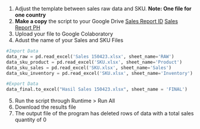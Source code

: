 1. Adjust the template between sales raw data and SKU. **Note: One file for one country**
2. **Make a copy** the script to your Google Drive [Sales Report ID](https://colab.research.google.com/drive/1AtVvT0af-VlrxdxtPxPp1KJrIuZ44xj8?usp=sharing) [Sales Report PH](https://colab.research.google.com/drive/1UlkSp97JiA31oOe3JbCHE6EnuH2sRSGy?usp=sharing)
3. Upload your file to Google Colaboratory
4. Adust the name of your Sales and SKU Files
```python
#Import Data
data_raw = pd.read_excel('Sales 150423.xlsx', sheet_name='RAW')
data_sku_product = pd.read_excel('SKU.xlsx', sheet_name='Product')
data_sku_sales = pd.read_excel('SKU.xlsx', sheet_name='Sales')
data_sku_inventory = pd.read_excel('SKU.xlsx', sheet_name='Inventory')

#Export Data
data_final.to_excel("Hasil Sales 150423.xlsx", sheet_name = 'FINAL')
```
5. Run the script through Runtime > Run All
6. Download the results file
7. The output file of the program has deleted rows of data with a total sales quantity of 0 
